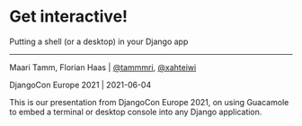 # Get interactive! 
Putting a shell (or a desktop) in your Django app

* * *

Maari Tamm, Florian Haas | [@tammmri](https://twitter.com/tammmri), [@xahteiwi](https://twitter.com/xahteiwi)

DjangoCon Europe 2021 | 2021-06-04

<!-- Note -->
This is our presentation from DjangoCon Europe 2021, on using Guacamole to embed a terminal or desktop console into any Django application.
